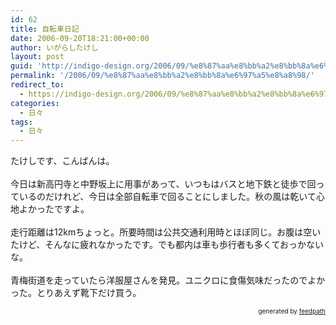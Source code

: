 ```yaml
---
id: 62
title: 自転車日記
date: 2006-09-20T18:21:00+00:00
author: いがらしたけし
layout: post
guid: 'http://indigo-design.org/2006/09/%e8%87%aa%e8%bb%a2%e8%bb%8a%e6%97%a5%e8%a8%98/'
permalink: '/2006/09/%e8%87%aa%e8%bb%a2%e8%bb%8a%e6%97%a5%e8%a8%98/'
redirect_to:
  - https://indigo-design.org/2006/09/%e8%87%aa%e8%bb%a2%e8%bb%8a%e6%97%a5%e8%a8%98/
categories:
  - 日々
tags:
  - 日々
---
```

たけしです、こんばんは。<br /><br />今日は新高円寺と中野坂上に用事があって、いつもはバスと地下鉄と徒歩で回っているのだけれど、今日は全部自転車で回ることにしました。秋の風は乾いて心地よかったですよ。<br /><br />走行距離は12kmちょっと。所要時間は公共交通利用時とほぼ同じ。お腹は空いたけど、そんなに疲れなかったです。でも都内は車も歩行者も多くておっかないな。<br /><br />青梅街道を走っていたら洋服屋さんを発見。ユニクロに食傷気味だったのでよかった。とりあえず靴下だけ買う。<br />
<div style="text-align: right;font-size: 10px">
&nbsp;&nbsp;<span>generated by <a href="http://feedpath.jp">feedpath</a></span>
</div>